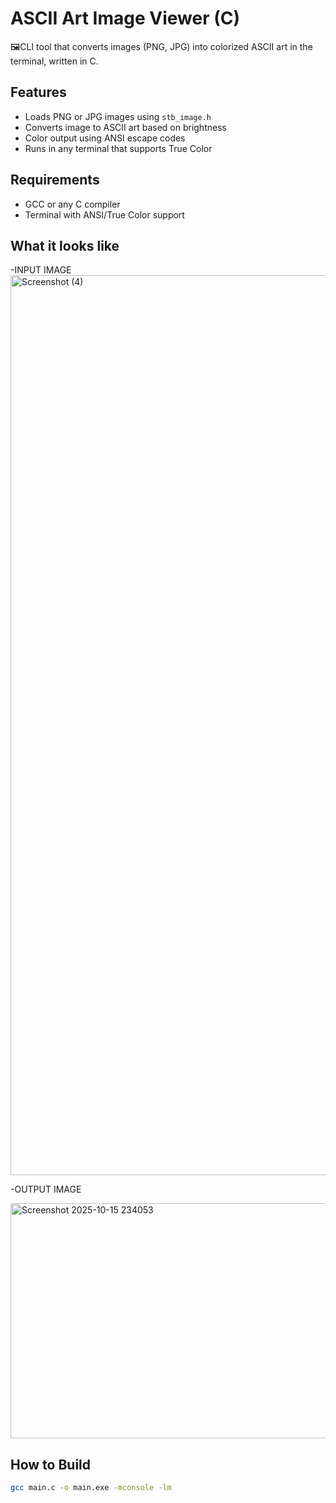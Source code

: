 # ASCII Art Image Viewer (C)

🖼️CLI tool that converts images (PNG, JPG) into colorized ASCII art in the terminal, written in C.

## Features
- Loads PNG or JPG images using `stb_image.h`
- Converts image to ASCII art based on brightness
- Color output using ANSI escape codes
- Runs in any terminal that supports True Color

## Requirements
- GCC or any C compiler
- Terminal with ANSI/True Color support

## What it looks like 
-INPUT IMAGE
<img width="2560" height="1440" alt="Screenshot (4)" src="https://github.com/user-attachments/assets/948ffc9b-2f47-4078-9249-f5b0b0425ced" />


-OUTPUT IMAGE

<img width="653" height="376" alt="Screenshot 2025-10-15 234053" src="https://github.com/user-attachments/assets/3068895b-9066-4798-87c0-9c51d022342f" />


## How to Build

```bash
gcc main.c -o main.exe -mconsole -lm
